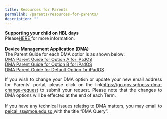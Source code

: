 ```yaml
---
title: Resources for Parents
permalink: /parents/resources-for-parents/
description: ""
---
```

<b> Supporting your child on HBL days</b><br>
Please<a href="/files/How do I support my child on regular HBL Day_9May.pdf">HERE </a> for more information. <br><br>
**Device Management Application (DMA)**<br>
The Parent Guide for each DMA option is as shown below:<br>
<a href="/files/DMA Parent Guide for Option A for iPadOS1.pdf">DMA Parent Guide for Option A for iPadOS</a><br>
<a href="/files/DMA Parent Guide for Option B for iPadOS1.pdf ">DMA Parent Guide for Option B for iPadOS</a><br>
<a href="/files/DMA Parent Guide for Default Option for iPadOS1.pdf ">DMA Parent Guide for Default Option for iPadOS </a>

<p align="justify">If you wish to change your DMA option or update your new email address for Parents’ portal, please click on the link<a href="https:// https://go.gov.sg/pcss-dma-change-request/login/">https://go.gov.sg/pcss-dma-change-request</a>  to submit your request. Please note that the changes to DMA options will be effected at the end of each Term.<br><br>
If you have any technical issues relating to DMA matters, you may email to<u> <a href="mailto:peicai_ss@moe.edu.sg">peicai_ss@moe.edu.sg</a> </u>with the title “DMA Query”. <br>